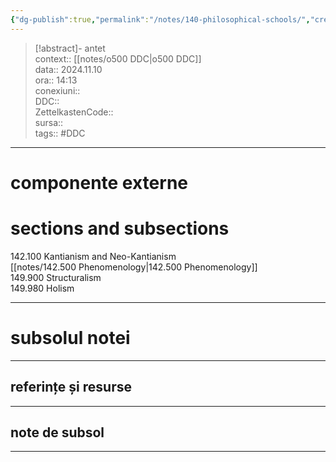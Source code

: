```yaml
---
{"dg-publish":true,"permalink":"/notes/140-philosophical-schools/","created":"2024-12-28T15:39:10.096+02:00","updated":"2024-12-29T17:06:55.878+02:00"}
---
```


> [!abstract]- antet  
> context:: [[notes/o500 DDC\|o500 DDC]]  
> data:: 2024.11.10  
> ora:: 14:13  
> conexiuni::  
> DDC::  
> ZettelkastenCode::  
> sursa::  
> tags:: #DDC    


---

# componente externe
  

# sections and subsections
  
142.100 Kantianism and Neo-Kantianism  
[[notes/142.500 Phenomenology\|142.500 Phenomenology]]  
149.900 Structuralism  
149.980 Holism  

  
---  
# subsolul notei  
---  
## referințe și resurse  
  

---  
## note de subsol  
---  
  

